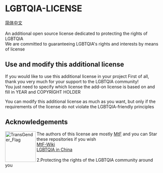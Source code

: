 # LGBTQIA-LICENSE
<a href="https://github.com/mis1042/LGBTQIA-LICENSE/blob/main/README-Chinese.md"> 简体中文 </a>  
<br>
An additional open source license dedicated to protecting the rights of LGBTQIA  
We are committed to guaranteeing LGBTQIA's rights and interests by means of license

## Use and modify this additional license
If you would like to use this additional license in your project
First of all, thank you very much for your support to the LGBTQIA community!  
You just need to specify which license the add-on license is based on and fill in YEAR and COPYRIGHT HOLDER

You can modify this additional license as much as you want, but only if the requirements of the license do not violate the LGBTQIA-friendly principles

## Acknowledgements
<div><p><img src="https://upload.wikimedia.org/wikipedia/commons/b/b0/Transgender_Pride_flag.svg" alt="TransGender_Flag" width="100px" align="left" />The authors of this license are mostly <a href="https://zh.wikipedia.org/wiki/%E8%B7%A8%E6%80%A7%E5%88%A5%E5%A5%B3%E6%80%A7">MtF</a> and you can Star these repositories if you wish
<br>
  <a href="https://github.com/mtf-wiki/MtF-Wiki"> MtF-Wiki </a>
 <br>
  <a href="https://github.com/LGBT-CN/LGBTQIA-in-China"> LGBTQIA in China </a>
 <br>
 <br>
2.Protecting the rights of the LGBTQIA community around you
